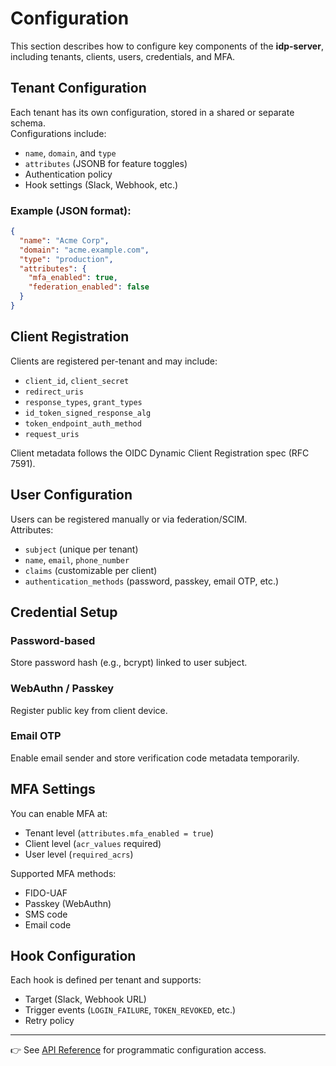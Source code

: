# Configuration

This section describes how to configure key components of the **idp-server**, including tenants, clients, users, credentials, and MFA.

## Tenant Configuration

Each tenant has its own configuration, stored in a shared or separate schema.  
Configurations include:

- `name`, `domain`, and `type`
- `attributes` (JSONB for feature toggles)
- Authentication policy
- Hook settings (Slack, Webhook, etc.)

### Example (JSON format):

```json
{
  "name": "Acme Corp",
  "domain": "acme.example.com",
  "type": "production",
  "attributes": {
    "mfa_enabled": true,
    "federation_enabled": false
  }
}
```

## Client Registration

Clients are registered per-tenant and may include:

- `client_id`, `client_secret`
- `redirect_uris`
- `response_types`, `grant_types`
- `id_token_signed_response_alg`
- `token_endpoint_auth_method`
- `request_uris`

Client metadata follows the OIDC Dynamic Client Registration spec (RFC 7591).

## User Configuration

Users can be registered manually or via federation/SCIM.  
Attributes:

- `subject` (unique per tenant)
- `name`, `email`, `phone_number`
- `claims` (customizable per client)
- `authentication_methods` (password, passkey, email OTP, etc.)

## Credential Setup

### Password-based
Store password hash (e.g., bcrypt) linked to user subject.

### WebAuthn / Passkey
Register public key from client device.

### Email OTP
Enable email sender and store verification code metadata temporarily.

## MFA Settings

You can enable MFA at:

- Tenant level (`attributes.mfa_enabled = true`)
- Client level (`acr_values` required)
- User level (`required_acrs`)

Supported MFA methods:

- FIDO-UAF
- Passkey (WebAuthn)
- SMS code
- Email code


## Hook Configuration

Each hook is defined per tenant and supports:

- Target (Slack, Webhook URL)
- Trigger events (`LOGIN_FAILURE`, `TOKEN_REVOKED`, etc.)
- Retry policy

---

👉 See [API Reference](../api-reference/index.md) for programmatic configuration access.
